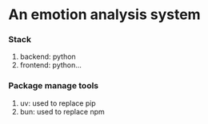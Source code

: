 # An emotion analysis system

### Stack

1. backend: python
2. frontend: python...

### Package manage tools 
1. uv: used to replace pip
2. bun: used to replace npm
